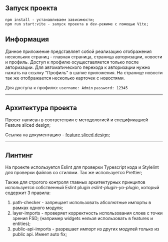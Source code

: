 ## Запуск проекта

```
npm install - устанавливаем зависимости;
npm run start:vite - запуск проекта в dev-режиме с помощью Vite;

```

## Информация

Данное приложение представляет собой реализацию отображения нескольких страниц - главная страница, страница авторизации, новости и профиль. Доступ к профилю осущеставляется только после авторизации. Для автоматического перехода к авторизации нужно нажать на ссылку "Профиль" в шапке приложения. На странице новости так же отображается несколько карточек с новостями.

Для доступа к профилю:
`username: Admin`
`password: 12345`

----

## Архитектура проекта

Проект написан в соответствии с методологией и спецификацией Feature sliced design;

Ссылка на документацию - [feature sliced design](https://feature-sliced.design/docs/get-started/tutorial);

----

## Линтинг

На проекте используется Eslint для проверки Typescript кода и Stylelint для проверки файлов со стилями. Так же используется Prettier;

Также для строгого контроля главных архитектурных принципов
используется собственный Eslint plugin *eslint-plugin-yo-plugin*,
который содержит 3 правила:
1) path-checker - запрещает использовать абсолютные импорты в рамках одного модуля;
2) layer-imports - проверяет корректность использования слоев с точки зрения FSD;
   (например widgets нельзя использовать в features и entities);
3) public-api-imports - разрешает импорт из других модулей только из public api. Имеет auto fix;